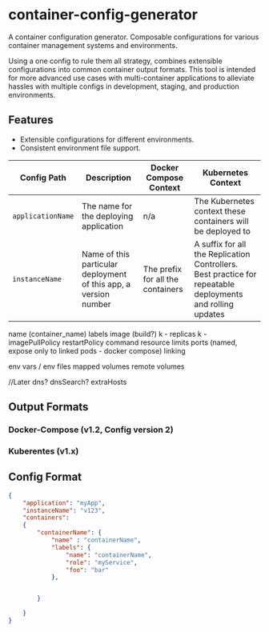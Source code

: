container-config-generator
==========================
A container configuration generator. Composable configurations for various container management systems and environments.

Using a one config to rule them all strategy, combines extensible configurations into common container output formats. This tool is intended for more advanced use cases with multi-container applications to alleviate hassles with multiple configs in development, staging, and production environments.

Features
--------
* Extensible configurations for different environments.
* Consistent environment file support.

| Config Path | Description | Docker Compose Context | Kubernetes Context |
| ----------- | ----------- | ---------------------- | ------------------ |
| `applicationName` | The name for the deploying application | n/a | The Kubernetes context these containers will be deployed to |
| `instanceName` | Name of this particular deployment of this app, a version number | The prefix for all the containers | A suffix for all the Replication Controllers. Best practice for repeatable deployments and rolling updates |

name (container_name)
labels
image (build?)
k - replicas
k - imagePullPolicy
restartPolicy
command
resource limits
ports (named, expose only to linked pods - docker compose)
linking

env vars / env files
mapped volumes
remote volumes

//Later
dns?
dnsSearch?
extraHosts


Output Formats
--------------

### Docker-Compose (v1.2, Config version 2)

### Kuberentes (v1.x)

Config Format
-------------
```JSON
{
	"application": "myApp",
	"instanceName": "v123",
	"containers":
	{
		"containerName": {
			"name" : "containerName",
			"labels": {
				"name": "containerName",
				"role": "myService",
				"foo": "bar"
			},


		}

	}
}
```